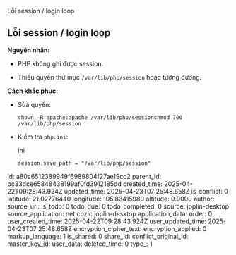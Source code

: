 Lỗi session / login loop

## **Lỗi session / login loop**

**Nguyên nhân:**

- PHP không ghi được session.
    
- Thiếu quyền thư mục `/var/lib/php/session` hoặc tương đương.
    

**Cách khắc phục:**

- Sửa quyền:
    
    `chown -R apache:apache /var/lib/php/sessionchmod 700 /var/lib/php/session`
    
- Kiểm tra `php.ini`:
    
    ini
    
    `session.save_path = "/var/lib/php/session"`

id: a80a6512389949f6989804f27ae19cc2
parent_id: bc33dce65848438199af0fd3912185dd
created_time: 2025-04-22T09:28:43.924Z
updated_time: 2025-04-23T07:25:48.658Z
is_conflict: 0
latitude: 21.02776440
longitude: 105.83415980
altitude: 0.0000
author: 
source_url: 
is_todo: 0
todo_due: 0
todo_completed: 0
source: joplin-desktop
source_application: net.cozic.joplin-desktop
application_data: 
order: 0
user_created_time: 2025-04-22T09:28:43.924Z
user_updated_time: 2025-04-23T07:25:48.658Z
encryption_cipher_text: 
encryption_applied: 0
markup_language: 1
is_shared: 0
share_id: 
conflict_original_id: 
master_key_id: 
user_data: 
deleted_time: 0
type_: 1